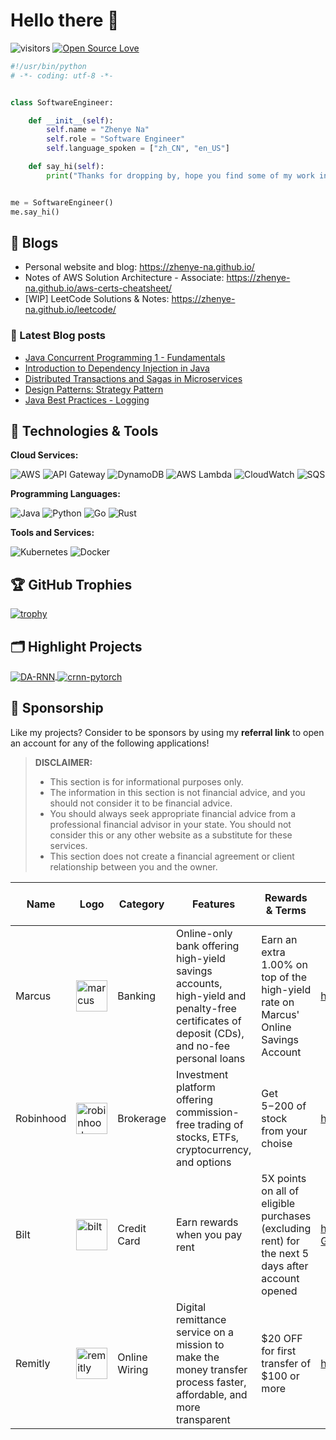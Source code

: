 # Hello there 👋

![visitors](https://visitor-badge.laobi.icu/badge?page_id=zhenye-na.zhenye-na)
[![Open Source Love](https://badges.frapsoft.com/os/v1/open-source.svg?v=102)](https://github.com/ellerbrock/open-source-badge/)

```python
#!/usr/bin/python
# -*- coding: utf-8 -*-


class SoftwareEngineer:

    def __init__(self):
        self.name = "Zhenye Na"
        self.role = "Software Engineer"
        self.language_spoken = ["zh_CN", "en_US"]

    def say_hi(self):
        print("Thanks for dropping by, hope you find some of my work interesting.")


me = SoftwareEngineer()
me.say_hi()
```

## 📝 Blogs

- Personal website and blog: https://zhenye-na.github.io/
- Notes of AWS Solution Architecture - Associate: https://zhenye-na.github.io/aws-certs-cheatsheet/
- [WIP] LeetCode Solutions & Notes: https://zhenye-na.github.io/leetcode/

### 📔 Latest Blog posts

<!-- BLOG-POST-LIST:START -->
- [Java Concurrent Programming 1 - Fundamentals](https://zhenye-na.github.io/blog/2023/05/24/fundamentals-of-java-concurrenct-programming.html)
- [Introduction to Dependency Injection in Java](https://zhenye-na.github.io/blog/2022/09/18/intro-to-java-dependency-injection.html)
- [Distributed Transactions and Sagas in Microservices](https://zhenye-na.github.io/blog/2022/06/19/distributed-transactions-and-sagas-in-microservices.html)
- [Design Patterns: Strategy Pattern](https://zhenye-na.github.io/blog/2022/05/16/design-patterns-the-strategy-pattern.html)
- [Java Best Practices - Logging](https://zhenye-na.github.io/blog/2022/05/03/java-best-practices-logging.html)
<!-- BLOG-POST-LIST:END -->

## 🔧 Technologies & Tools

**Cloud Services:**

![AWS](https://img.shields.io/badge/Cloud-AWS-informational?style=flat&logo=amazon-aws&logoColor=white&color=6aa6f8)
![API Gateway](https://img.shields.io/badge/API-Gateway-informational?style=flat&logo=amazon-api-gateway&logoColor=white&color=6aa6f8)
![DynamoDB](https://img.shields.io/badge/Database-DynamoDB-informational?style=flat&logo=amazon-dynamodb&logoColor=white&color=6aa6f8)
![AWS Lambda](https://img.shields.io/badge/Compute-AWS_Lambda-informational?style=flat&logo=amazon-aws&logoColor=white&color=6aa6f8)
![CloudWatch](https://img.shields.io/badge/Monitoring-CloudWatch-informational?style=flat&logo=amazon-cloudwatch&logoColor=white&color=6aa6f8)
![SQS](https://img.shields.io/badge/Queue-SQS-informational?style=flat&logo=amazon-sqs&logoColor=white&color=6aa6f8)

**Programming Languages:**

![Java](https://img.shields.io/badge/Code-Java-informational?style=flat&logo=java&logoColor=white&color=6aa6f8)
![Python](https://img.shields.io/badge/Code-Python-informational?style=flat&logo=python&logoColor=white&color=6aa6f8)
![Go](https://img.shields.io/badge/Code-Go-informational?style=flat&logo=go&logoColor=white&color=6aa6f8)
![Rust](https://img.shields.io/badge/Code-Rust-informational?style=flat&logo=rust&logoColor=white&color=6aa6f8)

**Tools and Services:**

![Kubernetes](https://img.shields.io/badge/Tools-Kubernetes-informational?style=flat&logo=kubernetes&logoColor=white&color=6aa6f8)
![Docker](https://img.shields.io/badge/Tools-Docker-informational?style=flat&logo=docker&logoColor=white&color=6aa6f8)

<!-- ## &#x1f4c8; GitHub Stats

<a href="https://github.com/Zhenye-Na/Zhenye-Na">
  <img align="center" src="https://github-readme-stats.vercel.app/api/top-langs/?username=zhenye-na&hide=c%2B%2B,c,matlab,assembly&title_color=6aa6f8&text_color=8a919a&icon_color=6aa6f8&bg_color=22272e" alt="Zhenye's GitHub Stats" />
</a>

<a href="https://github.com/Zhenye-Na/Zhenye-Na">
  <img align="center" src="https://github-readme-stats.vercel.app/api?username=zhenye-na&show_icons=true&line_height=27&count_private=true&title_color=6aa6f8&text_color=8a919a&icon_color=6aa6f8&bg_color=22272e" alt="Zhenye's GitHub Stats" />
</a> -->

## 🏆 GitHub Trophies

[![trophy](https://github-profile-trophy.vercel.app/?username=zhenye-na&theme=nord&column=7)](https://github.com/ryo-ma/github-profile-trophy)

## 🗂️ Highlight Projects

<a href="https://github.com/Zhenye-Na/DA-RNN">
  <img align="center" src="https://github-readme-stats.vercel.app/api/pin/?username=zhenye-na&repo=DA-RNN&show_icons=true&line_height=27&title_color=6aa6f8&text_color=8a919a&icon_color=6aa6f8&bg_color=22272e" alt="DA-RNN" />
</a>

<a href="https://github.com/Zhenye-Na/crnn-pytorch">
  <img align="center" src="https://github-readme-stats.vercel.app/api/pin/?username=zhenye-na&repo=crnn-pytorch&show_icons=true&line_height=27&title_color=6aa6f8&text_color=8a919a&icon_color=6aa6f8&bg_color=22272e" alt="crnn-pytorch" />
</a>

<!-- ## 👨‍💻 This week, I spent my time on:

[![zhenye's wakatime stats](https://github-readme-stats.vercel.app/api/wakatime?username=nazhenye&line_height=27&title_color=6aa6f8&text_color=8a919a&icon_color=6aa6f8&bg_color=22272e)](https://github.com/anuraghazra/github-readme-stats) -->

## 🧧 Sponsorship

Like my projects? Consider to be sponsors by using my **referral link** to open an account for any of the following applications!

> **DISCLAIMER:**
>
> - This section is for informational purposes only. 
> - The information in this section is not financial advice, and you should not consider it to be financial advice. 
> - You should always seek appropriate financial advice from a professional financial advisor in your state. You should not consider this or any other website as a substitute for these services. 
> - This section does not create a financial agreement or client relationship between you and the owner.


| Name      |  Logo                                                                                                                                                                                 |  Category      |  Features                                                                                                                                    |  Rewards & Terms                                                                              |  Referral Link                                       |  Quota (If applied) |
| --------- | ------------------------------------------------------------------------------------------------------------------------------------------------------------------------------------- | -------------- | -------------------------------------------------------------------------------------------------------------------------------------------- | ------------------------------------------------------------------------------------------------- | ---------------------------------------------------- | ------------------- |
| Marcus    |  <img width="50" height="50" src="https://www.debt.org/wp-content/uploads/2021/01/marcus-logo.png" alt="marcus"/>                       |  Banking       |  Online-only bank offering high-yield savings accounts, high-yield and penalty-free certificates of deposit (CDs), and no-fee personal loans |  Earn an extra 1.00% on top of the high-yield rate on Marcus' Online Savings Account         |  https://www.marcus.com/share/ZHE-8GZ-56DJ           |  1/5                |
| Robinhood |  <img width="50" height="50" src="https://img.icons8.com/fluency/48/robinhood.png" alt="robinhood"/>                                    |  Brokerage     |  Investment platform offering commission-free trading of stocks, ETFs, cryptocurrency, and options                                           |  Get $5-$200 of stock from your choise                                                            |  https://join.robinhood.com/zhenyen-652529           |  N/A                |
| Bilt      |  <img width="50" height="50" src="https://pbs.twimg.com/profile_images/1580979205638168577/Wa6cxMEq_400x400.jpg" alt="bilt"/>           |  Credit Card   |  Earn rewards when you pay rent                                                                                                              |  5X points on all of eligible purchases (excluding rent) for the next 5 days after account opened |  https://www.biltrewards.com/card/referral/MV6D-GWZO |  3/50               |
| Remitly   |  <img width="50" height="50" src="https://media.remitly.io/remtily_logo_vertical_midnight_b.6eT0nA18TSlQIsjllF72RN.png" alt="remitly"/> |  Online Wiring |  Digital remittance service on a mission to make the money transfer process faster, affordable, and more transparent                         | $20 OFF for first transfer of $100 or more                                                        |  https://remit.ly/37xa5yaa                           |  N/A                |
